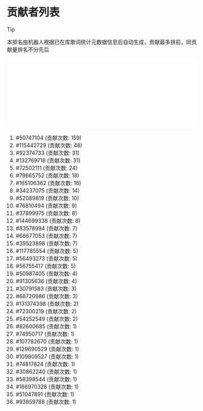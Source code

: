 # 贡献者列表

> [!TIP]
> 本排名由机器人根据已在库歌词统计元数据信息后自动生成，贡献最多排前，同贡献量排名不分先后

![贡献者头像画廊](./CONTRIBUTORS.svg)

1. #50747104 (贡献次数: 159)
2. #115442729 (贡献次数: 48)
3. #92374733 (贡献次数: 31)
4. #132769718 (贡献次数: 31)
5. #72502111 (贡献次数: 24)
6. #79665752 (贡献次数: 18)
7. #165106362 (贡献次数: 16)
8. #34237075 (贡献次数: 14)
9. #52089819 (贡献次数: 10)
10. #76810494 (贡献次数: 9)
11. #37899975 (贡献次数: 8)
12. #144699338 (贡献次数: 8)
13. #83578994 (贡献次数: 7)
14. #68677053 (贡献次数: 7)
15. #39523898 (贡献次数: 7)
16. #117785554 (贡献次数: 5)
17. #56493273 (贡献次数: 5)
18. #56755417 (贡献次数: 5)
19. #50987405 (贡献次数: 4)
20. #91305636 (贡献次数: 4)
21. #30791583 (贡献次数: 3)
22. #68720986 (贡献次数: 3)
23. #131374398 (贡献次数: 2)
24. #72300219 (贡献次数: 2)
25. #54252549 (贡献次数: 2)
26. #82600685 (贡献次数: 1)
27. #74950717 (贡献次数: 1)
28. #107782670 (贡献次数: 1)
29. #129690529 (贡献次数: 1)
30. #109809527 (贡献次数: 1)
31. #74817824 (贡献次数: 1)
32. #30862240 (贡献次数: 1)
33. #58398544 (贡献次数: 1)
34. #166970328 (贡献次数: 1)
35. #51047891 (贡献次数: 1)
36. #93859788 (贡献次数: 1)
